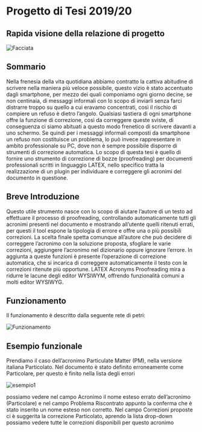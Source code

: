 # **Progetto di Tesi 2019/20**
## Rapida visione della relazione di progetto

![Facciata](https://user-images.githubusercontent.com/28917454/153767078-dfab790c-9d9a-410b-b426-4a5aeb2480d4.jpg)

## **Sommario**

Nella frenesia della vita quotidiana abbiamo contratto la cattiva abitudine di scrivere nella
maniera più veloce possibile, questo vizio è stato accentuato dagli smartphone, per mezzo
dei quali componiamo ogni giorno decine, se non centinaia, di messaggi informali con
lo scopo di inviarli senza farci distrarre troppo su quello a cui eravamo concentrati, così
il rischio di compiere un refuso è dietro l’angolo. Qualsiasi tastiera di ogni smartphone
offre la funzione di correzione, così da correggere queste sviste, di conseguenza ci siamo
abituati a questo modo frenetico di scrivere davanti a uno schermo. Se quindi per i
messaggi informali composti da smartphone un refuso non costituisce un problema, lo
può invece rappresentare in ambito professionale su PC, dove non è sempre possibile
disporre di strumenti di correzione automatica.
Lo scopo di questa tesi è quello di fornire uno strumento di correzione di bozze
(proofreading) per documenti professionali scritti in linguaggio LATEX, nello specifico
tratta la realizzazione di un plugin per individuare e correggere gli acronimi del documento
in questione.

## **Breve Introduzione**
Questo utile strumento nasce con lo scopo di aiutare l’autore di un testo ad effettuare
il processo di proofreading, controllando automaticamente tutti gli acronimi presenti nel
documento e mostrando all’utente quelli ritenuti errati, per questi il tool espone la tipologia
di errore e offre una o più possibili correzioni. La scelta finale spetta comunque all’autore
che può decidere di correggere l’acronimo con la soluzione proposta, sfogliare le varie
correzioni, aggiungere l’acronimo nel dizionario oppure ignorare l’errore. In aggiunta
a queste funzioni è presente l’operazione di correzione automatica, che si incarica di
correggere automaticamente il testo con le correzioni ritenute più opportune.
LATEX Acronyms Proofreading mira a ridurre le lacune degli editor WYSIWYM,
offrendo funzionalità comuni a molti editor WYSIWYG.

## **Funzionamento**
Il funzionamento è descritto dalla seguente rete di petri:

![Funzionamento](https://user-images.githubusercontent.com/28917454/153767676-82f1c704-f445-43cd-b61a-d02569f90087.jpg)

## **Esempio funzionale**

Prendiamo il caso dell’acronimo Particulate Matter (PM), nella versione italiana Particolato. Nel documento è stato definito erroneamente come Particolare, per questo è finito  nella lista degli errori

![esempio1](https://user-images.githubusercontent.com/28917454/153767954-8a490fad-8099-46fb-a9a3-4a8d824fbf7e.jpg)

possiamo vedere nel campo Acronimo il nome esteso errato dell’acronimo (Particolare) e nel campo Problema Riscontrato appunto la conferma che è stato inserito un nome esteso
non corretto. Nel campo Correzioni proposte ci è suggerita la correzione Particolato, aprendo la lista drop-down possiamo vedere tutte le correzioni disponibili per questo acronimo

